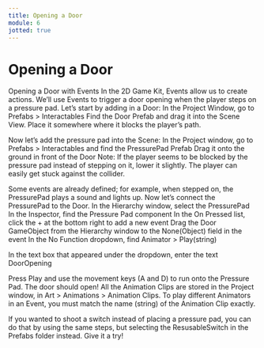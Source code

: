 ```yaml
---
title: Opening a Door
module: 6
jotted: true
---
```


# Opening a Door

Opening a Door with Events
In the 2D Game Kit, Events allow us to create actions. We’ll use Events to trigger a door opening when the player steps on a pressure pad.
Let’s start by adding in a Door:
In the Project Window, go to Prefabs > Interactables
Find the Door Prefab and drag it into the Scene View. Place it somewhere where it blocks the player’s path.

Now let’s add the pressure pad into the Scene:
In the Project window, go to Prefabs > Interactables and find the PressurePad Prefab
Drag it onto the ground in front of the Door
Note: If the player seems to be blocked by the pressure pad instead of stepping on it, lower it slightly. The player can easily get stuck against the collider.

Some events are already defined; for example, when stepped on, the PressurePad plays a sound and lights up. Now let’s connect the PressurePad to the Door.
In the Hierarchy window, select the PressurePad
In the Inspector, find the Pressure Pad component
In the On Pressed list, click the + at the bottom right to add a new event
Drag the Door GameObject from the Hierarchy window to the None(Object) field in the event
In the No Function dropdown, find Animator > Play(string)

In the text box that appeared under the dropdown, enter the text DoorOpening

Press Play and use the movement keys (A and D) to run onto the Pressure Pad. The door should open!
All the Animation Clips are stored in the Project window, in Art > Animations > Animation Clips. To play different Animators in an Event, you must match the name (string) of the Animation Clip exactly.

If you wanted to shoot a switch instead of placing a pressure pad, you can do that by using the same steps, but selecting the ResusableSwitch in the Prefabs folder instead. Give it a try!